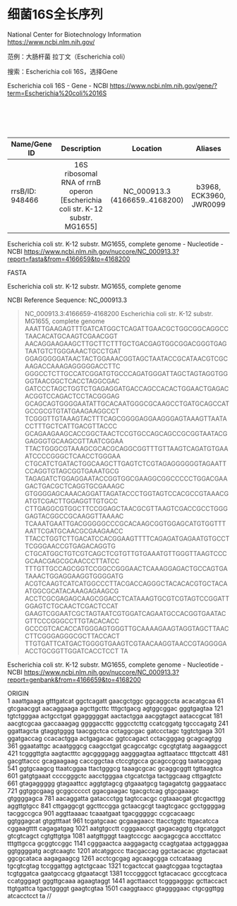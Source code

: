 # 细菌16S全长序列

National Center for Biotechnology Information
https://www.ncbi.nlm.nih.gov/

范例：大肠杆菌 拉丁文（Escherichia coli）

搜索：Escherichia coli 16S，选择Gene

Escherichia coli 16S - Gene - NCBI
https://www.ncbi.nlm.nih.gov/gene/?term=Escherichia%20coli%2016S

  
====================================================================

| Name/Gene ID | Description | Location | Aliases
| ------------- |:-------------:|:-------------:|:-------------:|
| rrsB/ID: 948466 | 16S ribosomal RNA of rrnB operon [Escherichia coli str. K-12 substr. MG1655] | NC_000913.3 (4166659..4168200) | b3968, ECK3960, JWR0099

Escherichia coli str. K-12 substr. MG1655, complete genome - Nucleotide - NCBI
https://www.ncbi.nlm.nih.gov/nuccore/NC_000913.3?report=fasta&from=4166659&to=4168200

FASTA

Escherichia coli str. K-12 substr. MG1655, complete genome

NCBI Reference Sequence: NC_000913.3

>NC_000913.3:4166659-4168200 Escherichia coli str. K-12 substr. MG1655, complete genome
AAATTGAAGAGTTTGATCATGGCTCAGATTGAACGCTGGCGGCAGGCCTAACACATGCAAGTCGAACGGT
AACAGGAAGAAGCTTGCTTCTTTGCTGACGAGTGGCGGACGGGTGAGTAATGTCTGGGAAACTGCCTGAT
GGAGGGGGATAACTACTGGAAACGGTAGCTAATACCGCATAACGTCGCAAGACCAAAGAGGGGGACCTTC
GGGCCTCTTGCCATCGGATGTGCCCAGATGGGATTAGCTAGTAGGTGGGGTAACGGCTCACCTAGGCGAC
GATCCCTAGCTGGTCTGAGAGGATGACCAGCCACACTGGAACTGAGACACGGTCCAGACTCCTACGGGAG
GCAGCAGTGGGGAATATTGCACAATGGGCGCAAGCCTGATGCAGCCATGCCGCGTGTATGAAGAAGGCCT
TCGGGTTGTAAAGTACTTTCAGCGGGGAGGAAGGGAGTAAAGTTAATACCTTTGCTCATTGACGTTACCC
GCAGAAGAAGCACCGGCTAACTCCGTGCCAGCAGCCGCGGTAATACGGAGGGTGCAAGCGTTAATCGGAA
TTACTGGGCGTAAAGCGCACGCAGGCGGTTTGTTAAGTCAGATGTGAAATCCCCGGGCTCAACCTGGGAA
CTGCATCTGATACTGGCAAGCTTGAGTCTCGTAGAGGGGGGTAGAATTCCAGGTGTAGCGGTGAAATGCG
TAGAGATCTGGAGGAATACCGGTGGCGAAGGCGGCCCCCTGGACGAAGACTGACGCTCAGGTGCGAAAGC
GTGGGGAGCAAACAGGATTAGATACCCTGGTAGTCCACGCCGTAAACGATGTCGACTTGGAGGTTGTGCC
CTTGAGGCGTGGCTTCCGGAGCTAACGCGTTAAGTCGACCGCCTGGGGAGTACGGCCGCAAGGTTAAAAC
TCAAATGAATTGACGGGGGCCCGCACAAGCGGTGGAGCATGTGGTTTAATTCGATGCAACGCGAAGAACC
TTACCTGGTCTTGACATCCACGGAAGTTTTCAGAGATGAGAATGTGCCTTCGGGAACCGTGAGACAGGTG
CTGCATGGCTGTCGTCAGCTCGTGTTGTGAAATGTTGGGTTAAGTCCCGCAACGAGCGCAACCCTTATCC
TTTGTTGCCAGCGGTCCGGCCGGGAACTCAAAGGAGACTGCCAGTGATAAACTGGAGGAAGGTGGGGATG
ACGTCAAGTCATCATGGCCCTTACGACCAGGGCTACACACGTGCTACAATGGCGCATACAAAGAGAAGCG
ACCTCGCGAGAGCAAGCGGACCTCATAAAGTGCGTCGTAGTCCGGATTGGAGTCTGCAACTCGACTCCAT
GAAGTCGGAATCGCTAGTAATCGTGGATCAGAATGCCACGGTGAATACGTTCCCGGGCCTTGTACACACC
GCCCGTCACACCATGGGAGTGGGTTGCAAAAGAAGTAGGTAGCTTAACCTTCGGGAGGGCGCTTACCACT
TTGTGATTCATGACTGGGGTGAAGTCGTAACAAGGTAACCGTAGGGGAACCTGCGGTTGGATCACCTCCT
TA

Escherichia coli str. K-12 substr. MG1655, complete genome - Nucleotide - NCBI
https://www.ncbi.nlm.nih.gov/nuccore/NC_000913.3?report=genbank&from=4166659&to=4168200

ORIGIN      
        1 aaattgaaga gtttgatcat ggctcagatt gaacgctggc ggcaggccta acacatgcaa
       61 gtcgaacggt aacaggaaga agcttgcttc tttgctgacg agtggcggac gggtgagtaa
      121 tgtctgggaa actgcctgat ggagggggat aactactgga aacggtagct aataccgcat
      181 aacgtcgcaa gaccaaagag ggggaccttc gggcctcttg ccatcggatg tgcccagatg
      241 ggattagcta gtaggtgggg taacggctca cctaggcgac gatccctagc tggtctgaga
      301 ggatgaccag ccacactgga actgagacac ggtccagact cctacgggag gcagcagtgg
      361 ggaatattgc acaatgggcg caagcctgat gcagccatgc cgcgtgtatg aagaaggcct
      421 tcgggttgta aagtactttc agcggggagg aagggagtaa agttaatacc tttgctcatt
      481 gacgttaccc gcagaagaag caccggctaa ctccgtgcca gcagccgcgg taatacggag
      541 ggtgcaagcg ttaatcggaa ttactgggcg taaagcgcac gcaggcggtt tgttaagtca
      601 gatgtgaaat ccccgggctc aacctgggaa ctgcatctga tactggcaag cttgagtctc
      661 gtagaggggg gtagaattcc aggtgtagcg gtgaaatgcg tagagatctg gaggaatacc
      721 ggtggcgaag gcggccccct ggacgaagac tgacgctcag gtgcgaaagc gtggggagca
      781 aacaggatta gataccctgg tagtccacgc cgtaaacgat gtcgacttgg aggttgtgcc
      841 cttgaggcgt ggcttccgga gctaacgcgt taagtcgacc gcctggggag tacggccgca
      901 aggttaaaac tcaaatgaat tgacgggggc ccgcacaagc ggtggagcat gtggtttaat
      961 tcgatgcaac gcgaagaacc ttacctggtc ttgacatcca cggaagtttt cagagatgag
     1021 aatgtgcctt cgggaaccgt gagacaggtg ctgcatggct gtcgtcagct cgtgttgtga
     1081 aatgttgggt taagtcccgc aacgagcgca acccttatcc tttgttgcca gcggtccggc
     1141 cgggaactca aaggagactg ccagtgataa actggaggaa ggtggggatg acgtcaagtc
     1201 atcatggccc ttacgaccag ggctacacac gtgctacaat ggcgcataca aagagaagcg
     1261 acctcgcgag agcaagcgga cctcataaag tgcgtcgtag tccggattgg agtctgcaac
     1321 tcgactccat gaagtcggaa tcgctagtaa tcgtggatca gaatgccacg gtgaatacgt
     1381 tcccgggcct tgtacacacc gcccgtcaca ccatgggagt gggttgcaaa agaagtaggt
     1441 agcttaacct tcgggagggc gcttaccact ttgtgattca tgactggggt gaagtcgtaa
     1501 caaggtaacc gtaggggaac ctgcggttgg atcacctcct ta
//

